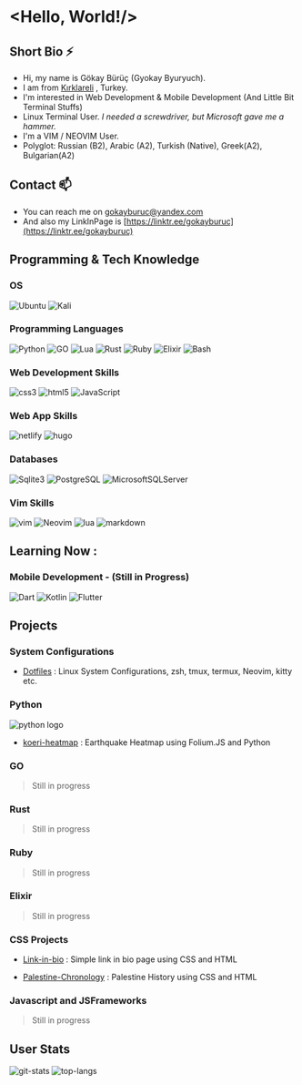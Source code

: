 # <Hello, World!/>
 
## Short Bio ⚡
- Hi, my name is Gökay Bürüç (Gyokay Byuryuch).
- I am from [Kırklareli](https://maps.app.goo.gl/JJyV2UTdzu4DWVKG9) , Turkey. 
- I'm interested in Web Development & Mobile Development (And Little Bit Terminal Stuffs)
- Linux Terminal User. *I needed a screwdriver, but Microsoft gave me a hammer.*  
- I'm a VIM / NEOVIM User. 
- Polyglot: Russian (B2), Arabic (A2), Turkish (Native), Greek(A2), Bulgarian(A2)

## Contact 📫
- You can reach me on [gokayburuc@yandex.com](mailto:gokayburuc@yandex.com) 
- And also  my LinkInPage is [https://linktr.ee/gokayburuc](https://linktr.ee/gokayburuc) 

## Programming & Tech Knowledge

### OS

![Ubuntu](https://img.shields.io/badge/ubuntu-E95420?style=for-the-badge&logo=ubuntu&logoColor=white) 
![Kali](https://img.shields.io/badge/kalilinux-557C94?style=for-the-badge&logo=kali-linux&logoColor=white) 

### Programming Languages 
![Python](https://img.shields.io/badge/python-031036?style=for-the-badge&logo=python&logoColor=yellow)
![GO](https://img.shields.io/badge/go-0d84bf?style=for-the-badge&logo=go&logoColor=white) 
![Lua](https://img.shields.io/badge/lua-2b0081?style=for-the-badge&logo=lua&logoColor=white)
![Rust](https://img.shields.io/badge/rust-f76200?style=for-the-badge&logo=rust&logoColor=black)
![Ruby](https://img.shields.io/badge/ruby-b70000?style=for-the-badge&logo=ruby&logoColor=black)
![Elixir](https://img.shields.io/badge/elixir-4d0057?style=for-the-badge&logo=elixir&logoColor=white)
![Bash](https://img.shields.io/badge/bash-282e34?style=for-the-badge&logo=gnu-bash&logoColor=4EAA25)

### Web Development Skills  
![css3](https://img.shields.io/badge/CSS3-1572B6?style=for-the-badge&logo=css3&logoColor=white)
![html5](https://img.shields.io/badge/HTML5-E34F26?style=for-the-badge&logo=html5&logoColor=white) 
![JavaScript](https://img.shields.io/badge/javascript-f2ea00?style=for-the-badge&logo=javascript&logoColor=black)

### Web App Skills 
![netlify](https://img.shields.io/badge/Netlify-00C7B7?style=for-the-badge&logo=netlify&logoColor=white) 
![hugo](https://img.shields.io/badge/Hugo-800080?style=for-the-badge&logo=hugo&logoColor=white) 

### Databases 
![Sqlite3](https://img.shields.io/badge/sqlite-003B57?style=for-the-badge&logo=sqlite&logoColor=white)
![PostgreSQL](https://img.shields.io/badge/postgresql-003B57?style=for-the-badge&logo=postgresql&logoColor=white)
![MicrosoftSQLServer](https://img.shields.io/badge/microsoftsqlserver-CC2927?style=for-the-badge&logo=microsoftsqlserver&logoColor=white)

### Vim Skills 
![vim](https://img.shields.io/badge/vim-019733?style=for-the-badge&logo=vim&logoColor=black) 
![Neovim](https://img.shields.io/badge/neovim-57A143?style=for-the-badge&logo=neovim&logoColor=white) 
![lua](https://img.shields.io/badge/Lua-2C2D72?style=for-the-badge&logo=lua&logoColor=white) 
![markdown](https://img.shields.io/badge/Markdown-000000?style=for-the-badge&logo=markdown&logoColor=white) 

## Learning Now :  

### Mobile Development  - (Still in Progress) 
![Dart](https://img.shields.io/badge/dart-0175C2?style=for-the-badge&logo=dart&logoColor=white)
![Kotlin](https://img.shields.io/badge/kotlin-7F52FF?style=for-the-badge&logo=kotlin&logoColor=white)
![Flutter](https://img.shields.io/badge/flutter-02569B?style=for-the-badge&logo=flutter&logoColor=white)


## Projects 

### System Configurations 
- [Dotfiles](https://github.com/gokayburuc/mydotfiles) :  Linux System Configurations, zsh, tmux, termux, Neovim, kitty etc. 

### Python 
![python logo](https://img.shields.io/badge/python-3776AB?style=flat&logo=python&logoColor=yellow)
- [koeri-heatmap](https://github.com/gokayburuc/koeri-heatmap) :  Earthquake Heatmap using Folium.JS and Python 

### GO 

> Still in progress 

### Rust 

> Still in progress 

### Ruby 

> Still in progress 

### Elixir 

> Still in progress 

### CSS Projects 

- [Link-in-bio](https://github.com/gokayburuc/link-in-bio)  : Simple link in bio page using CSS and HTML

- [Palestine-Chronology](https://github.com/gokayburuc/palestine-history) : Palestine History using CSS and HTML

### Javascript and JSFrameworks 

> Still in progress 


## User Stats 

![git-stats](https://github-readme-stats.vercel.app/api?username=gokayburuc&show_icons=true)
![top-langs](https://github-readme-stats.vercel.app/api/top-langs/?username=gokayburuc&layout=donut)
